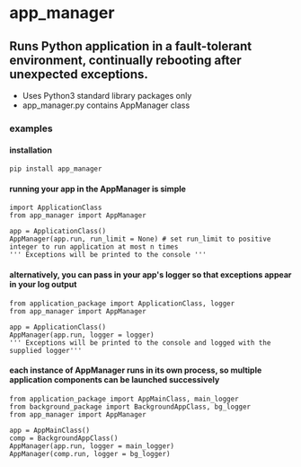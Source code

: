 # app_manager
## Runs Python application in a fault-tolerant environment, continually rebooting after unexpected exceptions.


- Uses Python3 standard library packages only
- app_manager.py contains AppManager class


### examples ###

#### installation
```
pip install app_manager
```

#### running your app in the AppManager is simple
```
import ApplicationClass
from app_manager import AppManager

app = ApplicationClass()
AppManager(app.run, run_limit = None) # set run_limit to positive integer to run application at most n times
''' Exceptions will be printed to the console '''
```

#### alternatively, you can pass in your app's logger so that exceptions appear in your log output
```
from application_package import ApplicationClass, logger
from app_manager import AppManager

app = ApplicationClass()
AppManager(app.run, logger = logger)
''' Exceptions will be printed to the console and logged with the supplied logger'''
```

#### each instance of AppManager runs in its own process, so multiple application components can be launched successively
```
from application_package import AppMainClass, main_logger
from background_package import BackgroundAppClass, bg_logger
from app_manager import AppManager

app = AppMainClass()
comp = BackgroundAppClass()
AppManager(app.run, logger = main_logger)
AppManager(comp.run, logger = bg_logger)
```
